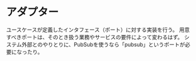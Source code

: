 # アダプター

ユースケースが定義したインタフェース（ポート）に対する実装を行う。
用意すべきポートは、そのとき扱う業務やサービスの要件によって変わるはず。
システム外部とのやりとりに、PubSubを使うなら「pubsub」というポートが必要になったり。
